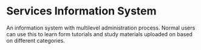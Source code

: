# Services Information System
 An information system with multilevel administration process. Normal users can use this to learn form tutorials and study materials uploaded on based on different categories.

